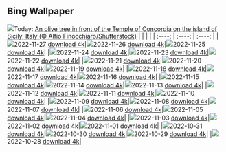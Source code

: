 ## Bing Wallpaper
![](./wallpaper/2022-11-27.jpg)Today: [An olive tree in front of the Temple of Concordia on the island of Sicily, Italy (© Alfio Finocchiaro/Shutterstock)](./wallpaper/2022-11-27.jpg)
|      |      |      |
| :----: | :----: | :----: |
|![](./wallpaper/2022-11-27_sm.jpg)2022-11-27 [download 4k](./wallpaper/2022-11-27.jpg)|![](./wallpaper/2022-11-26_sm.jpg)2022-11-26 [download 4k](./wallpaper/2022-11-26.jpg)|![](./wallpaper/2022-11-25_sm.jpg)2022-11-25 [download 4k](./wallpaper/2022-11-25.jpg)|
|![](./wallpaper/2022-11-24_sm.jpg)2022-11-24 [download 4k](./wallpaper/2022-11-24.jpg)|![](./wallpaper/2022-11-23_sm.jpg)2022-11-23 [download 4k](./wallpaper/2022-11-23.jpg)|![](./wallpaper/2022-11-22_sm.jpg)2022-11-22 [download 4k](./wallpaper/2022-11-22.jpg)|
|![](./wallpaper/2022-11-21_sm.jpg)2022-11-21 [download 4k](./wallpaper/2022-11-21.jpg)|![](./wallpaper/2022-11-20_sm.jpg)2022-11-20 [download 4k](./wallpaper/2022-11-20.jpg)|![](./wallpaper/2022-11-19_sm.jpg)2022-11-19 [download 4k](./wallpaper/2022-11-19.jpg)|
|![](./wallpaper/2022-11-18_sm.jpg)2022-11-18 [download 4k](./wallpaper/2022-11-18.jpg)|![](./wallpaper/2022-11-17_sm.jpg)2022-11-17 [download 4k](./wallpaper/2022-11-17.jpg)|![](./wallpaper/2022-11-16_sm.jpg)2022-11-16 [download 4k](./wallpaper/2022-11-16.jpg)|
|![](./wallpaper/2022-11-15_sm.jpg)2022-11-15 [download 4k](./wallpaper/2022-11-15.jpg)|![](./wallpaper/2022-11-14_sm.jpg)2022-11-14 [download 4k](./wallpaper/2022-11-14.jpg)|![](./wallpaper/2022-11-13_sm.jpg)2022-11-13 [download 4k](./wallpaper/2022-11-13.jpg)|
|![](./wallpaper/2022-11-12_sm.jpg)2022-11-12 [download 4k](./wallpaper/2022-11-12.jpg)|![](./wallpaper/2022-11-11_sm.jpg)2022-11-11 [download 4k](./wallpaper/2022-11-11.jpg)|![](./wallpaper/2022-11-10_sm.jpg)2022-11-10 [download 4k](./wallpaper/2022-11-10.jpg)|
|![](./wallpaper/2022-11-09_sm.jpg)2022-11-09 [download 4k](./wallpaper/2022-11-09.jpg)|![](./wallpaper/2022-11-08_sm.jpg)2022-11-08 [download 4k](./wallpaper/2022-11-08.jpg)|![](./wallpaper/2022-11-07_sm.jpg)2022-11-07 [download 4k](./wallpaper/2022-11-07.jpg)|
|![](./wallpaper/2022-11-06_sm.jpg)2022-11-06 [download 4k](./wallpaper/2022-11-06.jpg)|![](./wallpaper/2022-11-05_sm.jpg)2022-11-05 [download 4k](./wallpaper/2022-11-05.jpg)|![](./wallpaper/2022-11-04_sm.jpg)2022-11-04 [download 4k](./wallpaper/2022-11-04.jpg)|
|![](./wallpaper/2022-11-03_sm.jpg)2022-11-03 [download 4k](./wallpaper/2022-11-03.jpg)|![](./wallpaper/2022-11-02_sm.jpg)2022-11-02 [download 4k](./wallpaper/2022-11-02.jpg)|![](./wallpaper/2022-11-01_sm.jpg)2022-11-01 [download 4k](./wallpaper/2022-11-01.jpg)|
|![](./wallpaper/2022-10-31_sm.jpg)2022-10-31 [download 4k](./wallpaper/2022-10-31.jpg)|![](./wallpaper/2022-10-30_sm.jpg)2022-10-30 [download 4k](./wallpaper/2022-10-30.jpg)|![](./wallpaper/2022-10-29_sm.jpg)2022-10-29 [download 4k](./wallpaper/2022-10-29.jpg)|
|![](./wallpaper/2022-10-28_sm.jpg)2022-10-28 [download 4k](./wallpaper/2022-10-28.jpg)|